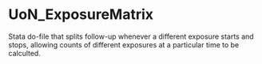 # UoN_ExposureMatrix
Stata do-file that splits follow-up whenever a different exposure starts and stops, allowing counts of different exposures at a particular time to be calculted.
